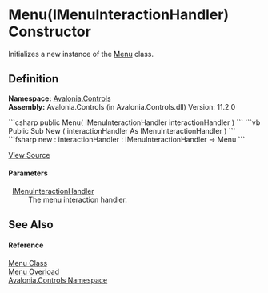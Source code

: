 # Menu(IMenuInteractionHandler) Constructor


Initializes a new instance of the <a href="T_Avalonia_Controls_Menu">Menu</a> class.



## Definition
**Namespace:** <a href="N_Avalonia_Controls">Avalonia.Controls</a>  
**Assembly:** Avalonia.Controls (in Avalonia.Controls.dll) Version: 11.2.0

<Tabs groupId="api-code-preview">
<TabItem value="csharp" label="C#">
```csharp
public Menu(
	IMenuInteractionHandler interactionHandler
)
```
</TabItem>
<TabItem value="vb" label="VB">
```vb
Public Sub New ( 
	interactionHandler As IMenuInteractionHandler
)
```
</TabItem>
<TabItem value="fsharp" label="F#">
```fsharp
new : 
        interactionHandler : IMenuInteractionHandler -> Menu
```
</TabItem>
</Tabs>



<a href="https://github.com/AvaloniaUI/Avalonia/tree/master/src/Avalonia.Controls/Menu.cs#L31" title="View the source code">View Source</a>



#### Parameters
<dl><dt>  <a href="T_Avalonia_Controls_Platform_IMenuInteractionHandler">IMenuInteractionHandler</a></dt><dd>The menu interaction handler.</dd></dl>

## See Also


#### Reference
<a href="T_Avalonia_Controls_Menu">Menu Class</a>  
<a href="Overload_Avalonia_Controls_Menu__ctor">Menu Overload</a>  
<a href="N_Avalonia_Controls">Avalonia.Controls Namespace</a>  


